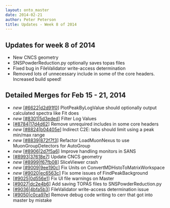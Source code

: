 ```yaml
---
layout: onto_master
date: 2014-02-21
author: Peter Peterson
title: Updates - Week 8 of 2014
---
```

Updates for week 8 of 2014
--------------------------
* New CNCS geometry
* SNSPowderReduction.py optionally saves topas files
* Fixed bug in FileValidator write-access determination
* Removed lots of unnecessary include in some of the core headers. Increased build speed!

Detailed Merges for Feb 15 - 21, 2014
-------------------------------------
* *new* \[[#6622](http://trac.mantidproject.org/mantid/ticket/6622)|[d2d91f0](https://github.com/mantidproject/mantid/commit/d2d91f0026eb42fd940b6554e49622bdcf988b0d)\] PlotPeakByLogValue should optionally output calculated spectra like Fit does
* *new* \[[#8301](http://trac.mantidproject.org/mantid/ticket/8301)|[5d3eded](https://github.com/mantidproject/mantid/commit/5d3eded0db520b1ad3300f731478a8c4b11c5720)\] Filter Log Values
* \[[#8784](http://trac.mantidproject.org/mantid/ticket/8784)|[17d4d62](https://github.com/mantidproject/mantid/commit/17d4d628fd6c9458cf4c91b14b24684d1209dbee)\] Remove unrequired includes in some core headers
* *new* \[[#8824](http://trac.mantidproject.org/mantid/ticket/8824)|[b04405e](https://github.com/mantidproject/mantid/commit/b04405e3b76909c32dce1863bf12561c2a387782)\] Indirect C2E: tabs should limit using a peak min/max range
* *new* \[[#8839](http://trac.mantidproject.org/mantid/ticket/8839)|[872f7f3](https://github.com/mantidproject/mantid/commit/872f7f3aef4b417bee18ea029eb6bee59431346f)\] Refactor LoadMuonNexus to use MuonGroupDetectors for AutoGroup
* *new* \[[#8906](http://trac.mantidproject.org/mantid/ticket/8906)|[2d7f5a6](https://github.com/mantidproject/mantid/commit/2d7f5a626e29ca692cd4e18191de5c30ad834ea8)\] Improve handling monitors in SANS
* \[[#8993](http://trac.mantidproject.org/mantid/ticket/8993)|[37618e7](https://github.com/mantidproject/mantid/commit/37618e7c0a141835095241f861c9b33269b2bc71)\] Update CNCS geometry
* *new* \[[#8999](http://trac.mantidproject.org/mantid/ticket/8999)|[f67fb08](https://github.com/mantidproject/mantid/commit/f67fb0881798ce73877162eccb6f875d6434fe3f)\] SliceViewer crash
* *new* \[[#9009](http://trac.mantidproject.org/mantid/ticket/9009)|[9ee190c](https://github.com/mantidproject/mantid/commit/9ee190c6fb4aa4b9fa7e5c5ed5371b506bef849a)\] Fix Units on ConvertMDHistoToMatrixWorkspace
* *new* \[[#9020](http://trac.mantidproject.org/mantid/ticket/9020)|[ec6563c](https://github.com/mantidproject/mantid/commit/ec6563c3f5e6ff5f0f7c38ac133fc066e3c458d0)\] Fix some issues of FindPeakBackground
* \[[#9025](http://trac.mantidproject.org/mantid/ticket/9025)|[0d556e1](https://github.com/mantidproject/mantid/commit/0d556e1aa06e5b928ca3e9050e8bf9ad3ee154c6)\] Fix UI file warnings on Master
* \[[#9027](http://trac.mantidproject.org/mantid/ticket/9027)|[dc2e4b6](https://github.com/mantidproject/mantid/commit/dc2e4b6c447e39990c09d50ba25f86231db2ff07)\] Add saving TOPAS files to SNSPowderReduction.py
* \[[#9036](http://trac.mantidproject.org/mantid/ticket/9036)|[4bfa5b3](https://github.com/mantidproject/mantid/commit/4bfa5b3d00e58f76b4831c10793cc113d6960d3c)\] FileValidator write-access determination issue
* \[[#9050](http://trac.mantidproject.org/mantid/ticket/9050)|[c0ca97e](https://github.com/mantidproject/mantid/commit/c0ca97e73935428212cd0a0bcef38f014b7aa48f)\] Remove debug code writing to cerr that got into master by mistake
